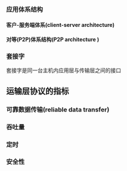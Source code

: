 ### 应用体系结构
#### 客户-服务端体系(client-server architecture)
#### 对等(P2P)体系结构(P2P architecture )

### 套接字
套接字是同一台主机内应用层与传输层之间的接口

## 运输层协议的指标
### 可靠数据传输(reliable data transfer)
### 吞吐量
### 定时
### 安全性